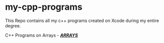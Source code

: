 # my-cpp-programs
This Repo contains all my c++ programs created on Xcode during my entire degree.

C++ Programs on Arrays - [***ARRAYS***](https://github.com/harshrajbedi/my-cpp-programs/tree/main/Resources/Arrays)
